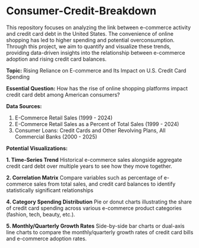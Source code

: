 # Consumer-Credit-Breakdown
This repository focuses on analyzing the link between e-commerce activity and credit card debt in the United States. The convenience of online shopping has led to higher spending and potential overconsumption. Through this project, we aim to quantify and visualize these trends, providing data-driven insights into the relationship between e-commerce adoption and rising credit card balances.

**Topic:** Rising Reliance on E-commerce and Its Impact on U.S. Credit Card Spending

**Essential Question:** How has the rise of online shopping platforms impact credit card debt among American consumers?

**Data Sources:**

1. E-Commerce Retail Sales (1999 - 2024)
2. E-Commerce Retail Sales as a Percent of Total Sales (1999 - 2024)
3. Consumer Loans: Credit Cards and Other Revolving Plans, All Commercial Banks (2000 - 2025)

**Potential Visualizations:**

**1. Time-Series Trend**
Historical e-commerce sales alongside aggregate credit card debt over multiple years to see how they move together.

**2. Correlation Matrix**
Compare variables such as percentage of e-commerce sales from total sales, and credit card balances to identify statistically significant relationships

**4. Category Spending Distribution**
Pie or donut charts illustrating the share of credit card spending across various e-commerce product categories (fashion, tech, beauty, etc.).

**5. Monthly/Quarterly Growth Rates**
Side-by-side bar charts or dual-axis line charts to compare the monthly/quarterly growth rates of credit card bills and e-commerce adoption rates.

